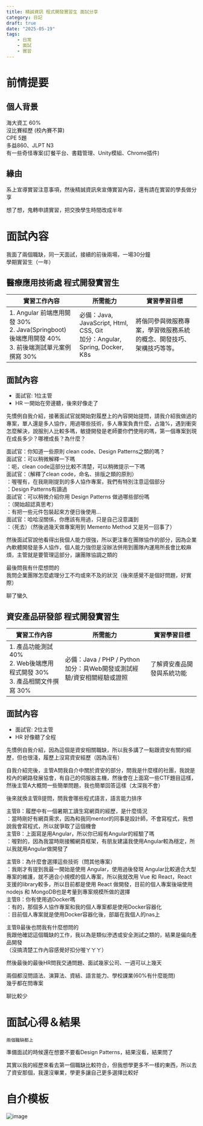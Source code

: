 ```yaml
---
title: 精誠資訊 程式開發實習生 面試分享
category: 日記
draft: true
date: "2025-05-19"
tags: 
    - 日常
    - 面試
    - 實習
---
```

# 前情提要

## 個人背景
海大資工 60%<br>
沒比賽經歷 (校內賽不算)<br>
CPE 5題<br>
多益860、JLPT N3<br>
有一些奇怪專案(訂餐平台、書籍管理、Unity模組、Chrome插件)<br>

## 緣由
系上宣導實習注意事項，然後精誠資訊來宣傳實習內容，還有請在實習的學長做分享

想了想，鬼轉申請實習，把交換學生時間改成半年

# 面試內容

我面了兩個職缺，同一天面試，接續的前後兩場，一場30分鐘<br>
學期實習生（一年）

## 醫療應用技術處 程式開發實習生

|實習工作內容|所需能力|實習學習目標|
|-|-|-|
| 1. Angular 前端應用開發 30% <br> 2. Java(Springboot) 後端應用開發 40% <br> 3. 前後端測試單元案例撰寫 30%|必備：Java, JavaScript, Html, CSS, Git <br> 加分：Angular, Spring, Docker, K8s|將偕同參與微服務專案，學習微服務系統的概念、開發技巧、架構技巧等等。|

## 面試內容

* 面試官: 1位主管
* HR 一開始在旁邊聽，後來好像走了

先慣例自我介紹，接著面試官就開始對履歷上的內容開始提問，請我介紹我做過的專案，單人還是多人協作，用過哪些技術，多人專案負責什麼，占幾%，遇到衝突怎麼解決，說服別人比較多嗎，敏捷開發是老師要你們使用的嗎，第一個專案到現在成長多少？哪裡成長？為什麼？

面試官：你知道一些原則 clean code、Design Patterns之類的嗎？<br>
面試官：可以稍微解釋一下嗎<br>
：呃，clean code這部分比較不清楚，可以稍微提示一下嗎<br>
面試官：（解釋了clean code，命名、排版之類的原則）<br>
：喔喔有，在我剛剛提到的多人協作專案，我們有特別注意這個部分<br>
：Design Patterns有讀過<br>
面試官：可以稍微介紹你用 Design Patterns 做過哪些部份嗎<br>
：（開始超認真思考）<br>
：有把一些元件包裝起來方便日後使用...<br>
面試官：哈哈沒關係，你應該有用過，只是自己沒意識到<br>
：（死去）（然後過幾天做專案用到 Memento Method 又是另一回事了）<br>

然後面試官說他看得出我個人能力很強，所以更注重在團隊協作的部分，因為企業內軟體開發是多人協作，個人能力強但是沒辦法併用到團隊內運用所長會比較麻煩，主管就是要管理這部分，讓團隊協調之類的

最後問我有什麼想問的<br>
我問企業團隊怎麼處理分工不均或來不及的狀況（後來感覺不是個好問題，好實際）

聊了蠻久<br>

## 資安產品研發部 程式開發實習生
|實習工作內容|所需能力|實習學習目標|
|-|-|-|
| 1. 產品功能測試 40% <br> 2.  Web後端應用程式開發 30% <br> 3. 產品相關文件撰寫 30%|必備：Java / PHP / Python <br> 加分：具Web開發或測試經驗/資安相關經驗或證照|了解資安產品開發與系統功能|

## 面試內容

* 面試官: 2位主管
* HR 好像聽了全程

先慣例自我介紹，因為這個是資安相關職缺，所以我多講了一點跟資安有關的經歷，但也很淺，履歷上沒寫資安經歷（因為沒有）

自我介紹完後，主管A問我自介中關於資安的部分，問我是什麼樣的社團，我說是校內的網路發展協會，有自己的伺服器主機，然後會在上面寫一些CTF題目這樣，然後主管A大概問一些簡單問題，我也簡單回答這樣（太深我不會）

後來就換主管B提問，問我會哪些程式語言，語言能力排序

主管B：履歷中有一個暑期工讀生寫網頁的經歷，是什麼情況<br>
：當時剛好有網頁需求，因為和我同mentor的同事是設計師，不會寫程式，我想說我會寫程式，所以就爭取了這個機會<br>
主管B：上面寫是用Angular，所以你已經有Angular的經驗了嗎<br>
：喔對的，因為我當時剛接觸網頁框架，有朋友建議我使用Angular較為穩定，所以我就用Angular做開發了<br>

主管B：為什麼會選擇這些技術（問其他專案）<br>
：我剛才有提到我最一開始是使用 Angular，使用過後發現 Angular比較適合大型專案的維護，就不適合小規模的個人專案，所以我就改用 Vue 和 React，React 支援的library較多，所以目前都是使用 React 做開發，目前的個人專案後端使用 nodejs 和 MongoDB也是考量到專案規模所做的選擇<br>
主管B：你有使用過Docker嗎<br>
：有的，那個多人協作專案和我的個人專案都是使用Docker容器化<br>
：目前個人專案就是使用Docker容器化後，部屬在我個人的nas上<br>

主管B最後也問我有什麼想問的<br>
我跟他確認這個職缺的工作，我以為是類似滲透或安全測試之類的，結果是偏向產品開發<br>
（沒搞清楚工作內容感覺好扣分喔ㄚㄚㄚ）<br>

然後最後的最後HR問我交通問題、面試幾家公司、一週可以上幾天<br>

兩個都沒問語法、演算法、資結、語言能力、學校課業(60%有什麼能問)<br>
幾乎都在問專案<br>

聊比較少

# 面試心得＆結果

`兩個職缺都上`

準備面試的時候還在想要不要看Design Patterns，結果沒看，結果問了

其實以我的經歷來看去第一個職缺比較符合，但我想學更多不一樣的東西，所以去了資安那個，我還沒畢業，學更多讓自己更多選擇比較好

# 自介模板
![image](https://hackmd.io/_uploads/SypXBT_-ge.png)
